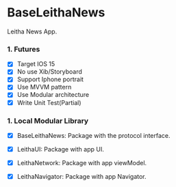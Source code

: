 # BaseLeithaNews

Leitha News App.
### 1. Futures

  - [x] Target IOS 15
  - [x] No use Xib/Storyboard
  - [x] Support Iphone portrait
  - [x] Use MVVM pattern
  - [x] Use Modular architecture 
  - [x] Write Unit Test(Partial)

### 1. Local Modular Library
   - [x] BaseLeithaNews: Package with the protocol interface.
   
   - [x] LeithaUI: Package with app UI.
          
   - [x] LeithaNetwork: Package with app viewModel.
          
   - [x] LeithaNavigator: Package with app Navigator.
